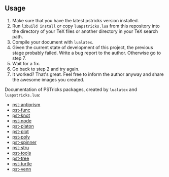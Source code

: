 ## Usage

  1. Make sure that you have the latest pstricks version installed.
  2. Run `l3build install` *or* copy `luapstricks.lua` from this repository into the directory of your TeX files or another directory in your TeX search path.
  3. Compile your document with `lualatex`.
  4. Given the current state of development of this project, the previous stage probably failed. Write a bug report to the author. Otherwise go to step 7.
  5. Wait for a fix.
  6. Go back to step 2 and try again.
  7. It worked? That's great. Feel free to inform the author anyway and share the awesome images you created.


Documentation of PSTricks packages, created by `lualatex` and `luapstricks.lua`:

- [pst-antiprism](https://hvoss.org/PSTexa/pst-antiprism-doc.pdf)
- [pst-func](https://hvoss.org/PSTexa/pst-func-doc.pdf)
- [pst-knot](https://hvoss.org/PSTexa/pst-knot-doc.pdf)
- [pst-node](https://hvoss.org/PSTexa/pst-node-doc.pdf)
- [pst-platon](https://hvoss.org/PSTexa/pst-platon-doc.pdf)
- [pst-plot](https://hvoss.org/PSTexa/pst-plot-doc.pdf)
- [pst-poly](https://hvoss.org/PSTexa/pst-poly-doc.pdf)
- [pst-spinner](https://hvoss.org/PSTexa/pst-spinner-doc.pdf)  
- [pst-stru](https://hvoss.org/PSTexa/pst-stru-doc.pdf)  
- [pst-tools](https://hvoss.org/PSTexa/pst-tools-doc.pdf)  
- [pst-tree](https://hvoss.org/PSTexa/pst-tree-doc.pdf)
- [pst-turtle](https://hvoss.org/PSTexa/pst-turtle-doc.pdf)  
- [pst-venn](https://hvoss.org/PSTexa/pst-venn-doc.pdf)  
